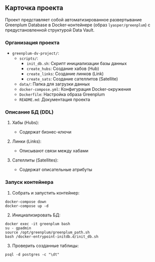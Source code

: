 ## Карточка проекта 

Проект представляет собой автоматизированное развертывание Greenplum Database в Docker-контейнере (образ `lyasper/greenplum`)
с предустановленной структурой Data Vault.

### Организация проекта 

- `greenplum-dv-project/`:
  - `scripts/`:
      - `init_db.sh`:  Скрипт инициализации базы данных
      - `create_hubs`:  Создание хабов (Hub)
      - `create_links`: Создание линков (Link) 
      - `create_sats`:  Создание сателлитов (Satellite)
  - `data/`:  Папка для загрузки данных
  - `docker-compose.yml`: Конфигурация Docker-окружения
  - `Dockerfile`: Настройка образа Greenplum
  - `README.md`: Документация проекта

    
### Описание БД (DDL)

1) Хабы (Hubs):
   - Содержат бизнес-ключи

2) Линки (Links):
   - Описывают связи между хабами

3) Сателлиты (Satellites):
   - Содержат описательные атрибуты

### Запуск контейнера
1) Собрать и запустить контейнер:
```
docker-compose down
docker-compose up -d
```


2) Инициализировать БД:
```
docker exec -it greenplum bash
su - gpadmin
source /opt/greenplum/greenplum_path.sh
bash /docker-entrypoint-initdb.d/init_db.sh
```
3) Проверить созданные таблицы:
```
psql -d postgres -c "\dt"
```